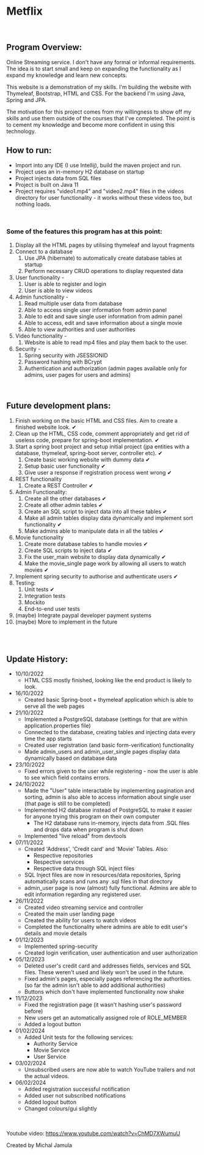 # **Metflix**


<br>

## Program Overview:

Online Streaming service. I don't have any formal or informal requirements. The idea is to start small and keep on expanding the functionality as I expand my knowledge and learn new concepts.


This website is a demonstration of my skills. I'm building the website with Thymeleaf, Bootstrap, HTML and CSS.
For the backend I'm using Java, Spring and JPA.



The motivation for this project comes from my willingness to show off my skills and use them outside of the courses that I've completed. The point is to cement my knowledge and become more confident in using this technology.
<br>

## How to run:
 + Import into any IDE (I use Intellij), build the maven project and run. 
 + Project uses an in-memory H2 database on startup
 + Project injects data from SQL files
 + Project is built on Java 11
 + Project requires "video1.mp4" and "video2.mp4" files in the videos directory for user functionality - it works without these videos too, but nothing loads.

<br>

### Some of the features this program has at this point:
1. Display all the HTML pages by utilising thymeleaf and layout fragments
2. Connect to a database
   1. Use JPA (hibernate) to automatically create database tables at startup
   2. Perform necessary CRUD operations to display requested data
3. User functionality - 
   1. User is able to register and login
   2. User is able to view videos
4. Admin functionality - 
   1. Read multiple user data from database
   2. Able to access single user information from admin panel
   3. Able to edit and save single user information from admin panel 
   4. Able to access, edit and save information about a single movie
   5. Able to view authorities and user authorities
5. Video functionality - 
   1. Website is able to read mp4 files and play them back to the user.
6. Security -
   1. Spring security with JSESSIONID 
   2. Password hashing with BCrypt 
   3. Authentication and authorization (admin pages available only for admins, user pages for users and admins)
   
<br>

## Future development plans:
1. Finish working on the basic HTML and CSS files. Aim to create a finished website look. ✔
2. Clean up the HTML, CSS code, comment appropriately and get rid of useless code, prepare for spring-boot implementation. ✔
3. Start a spring boot project and setup initial project (jpa entities with a database, thymeleaf, spring-boot server, controller etc). ✔
   1. Create basic working website with dummy data ✔
   2. Setup basic user functionality ✔
   3. Give user a response if registration process went wrong ✔
4. REST functionality 
   1. Create a REST Controller ✔
5. Admin Functionality:
   1. Create all the other databases ✔
   2. Create all other admin tables ✔
   3. Create an SQL script to inject data into all these tables ✔
   4. Make all admin tables display data dynamically and implement sort functionality ✔
   5. Make admins able to manipulate data in all the tables ✔
6. Movie functionality
   1. Create more database tables to handle movies ✔
   2. Create SQL scripts to inject data ✔
   3. Fix the user_main website to display data dynamically ✔
   4. Make the movie_single page work by allowing all users to watch movies ✔
7. Implement spring security to authorise and authenticate users ✔
8. Testing:
   1. Unit tests ✔
   2. Integration tests
   3. Mockito
   4. End-to-end user tests
9. (maybe) Integrate paypal developer payment systems 
10. (maybe) More to implement in the future 


<br><br>



## Update History:
- 10/10/2022 
    - HTML CSS mostly finished, looking like the end product is likely to look. 
- 16/10/2022 
  - Created basic Spring-boot + thymeleaf application which is able to serve all the web pages 
- 21/10/2022
    - Implemented a PostgreSQL database (settings for that are within application.properties file)
    - Connected to the database, creating tables and injecting data every time the app starts
    - Created user registration (and basic form-verification) functionality
    - Made admin_users and admin_user_single pages display data dynamically based on database data
- 23/10/2022
  - Fixed errors given to the user while registering - now the user is able to see which field contains errors.
- 24/10/2022
  - Made the "User" table interactable by implementing pagination and sorting, admin is also able to access information about single user (that page is still to be completed)
  - Implemented H2 database instead of PostgreSQL to make it easier for anyone trying this program on their own computer
    - The H2 database runs in-memory, injects data from .SQL files and drops data when program is shut down
  - Implemented "live reload" from devtools
- 07/11/2022
  - Created 'Address', 'Credit card' and 'Movie' Tables. Also:
    - Respective repositories
    - Respective services
    - Respective data through SQL inject files
  - SQL Inject files are now in resources/data repositories, Spring automatically scans and runs any .sql files in that directory
  - admin_user page is now (almost) fully functional. Admins are able to edit information regarding any registered user.
- 26/11/2022
  - Created video streaming service and controller
  - Created the main user landing page
  - Created the ability for users to watch videos
  - Completed the functionality where admins are able to edit user's details and movie details
- 01/12/2023
  - Implemented spring-security
  - Created login verification, user authentication and user authorization
- 05/12/2023
  - Deleted user's credit card and addresses fields, services and SQL files. These weren't used and likely won't be used in the future.
  - Fixed admin's pages, especially pages referencing the authorities. (so far the admin isn't able to add additional authorities)
  - Buttons which don't have implemented functionality now shake
- 11/12/2023
    - Fixed the registration page (it wasn't hashing user's password before)
    - New users get an automatically assigned role of ROLE_MEMBER
    - Added a logout button
- 01/02/2024
  - Added Unit tests for the following services:
    - Authority Service
    - Movie Service
    - User Service
- 03/02/2024
  - Unsubscribed users are now able to watch YouTube trailers and not the actual videos.
- 06/02/2024
    - Added registration successful notification
    - Added user not subscribed notifications
    - Added logout button
    - Changed colours/gui slightly


<br><br>
Youtube video:
https://www.youtube.com/watch?v=ChMD7XWumuU

Created by Michal Jamula

